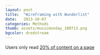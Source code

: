 ```yaml
---
layout: post
title:  "Wireframing with Wunderlist"
date:   2013-10-07
categories: Methods
thumb: assets/musicmonday_100713.png
bgcolor: dredstream
---
```


Users only read [20% of content on a page](http://www.nngroup.com/articles/how-little-do-users-read/)
